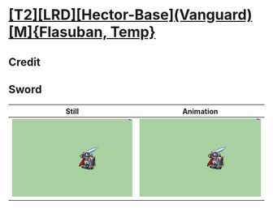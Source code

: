 # [\[T2\]\[LRD\]\[Hector-Base\]\(Vanguard\)\[M\]{Flasuban, Temp}](../)

## Credit


	
## Sword

| Still | Animation |
| :---: | :-------: |
| ![Sword still](./Sword_000.png) | ![Sword animation](./Sword.gif) |
